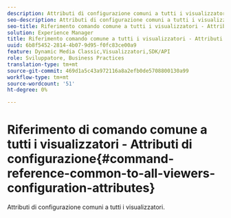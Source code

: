 ```yaml
---
description: Attributi di configurazione comuni a tutti i visualizzatori.
seo-description: Attributi di configurazione comuni a tutti i visualizzatori.
seo-title: Riferimento comando comune a tutti i visualizzatori - Attributi di configurazione
solution: Experience Manager
title: Riferimento comando comune a tutti i visualizzatori - Attributi di configurazione
uuid: 6b8f5452-2814-4b07-9d95-f0fc83ce00a9
feature: Dynamic Media Classic,Visualizzatori,SDK/API
role: Sviluppatore, Business Practices
translation-type: tm+mt
source-git-commit: 469d1a5c43a972116a8a2efb0de5708800130a99
workflow-type: tm+mt
source-wordcount: '51'
ht-degree: 0%

---
```



# Riferimento di comando comune a tutti i visualizzatori - Attributi di configurazione{#command-reference-common-to-all-viewers-configuration-attributes}

Attributi di configurazione comuni a tutti i visualizzatori.

